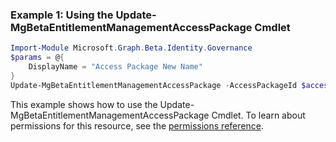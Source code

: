 ### Example 1: Using the Update-MgBetaEntitlementManagementAccessPackage Cmdlet
```powershell
Import-Module Microsoft.Graph.Beta.Identity.Governance
$params = @{
	DisplayName = "Access Package New Name"
}
Update-MgBetaEntitlementManagementAccessPackage -AccessPackageId $accessPackageId -BodyParameter $params
```
This example shows how to use the Update-MgBetaEntitlementManagementAccessPackage Cmdlet.
To learn about permissions for this resource, see the [permissions reference](/graph/permissions-reference).
